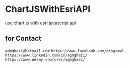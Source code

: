 # ChartJSWithEsriAPI
use chart js with esri javascript api

## for Contact

``
agmghazi@hotmail.com
``
``
https://www.facebook.com/gisgamal
``
``
https://www.linkedin.com/in/agmghazi/
``
``
https://www.udemy.com/user/agmghazi/
``
